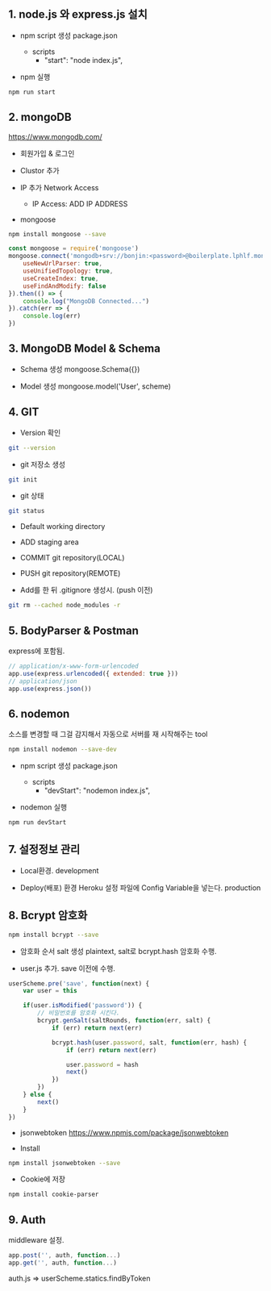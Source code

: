 
## 1. node.js 와 express.js 설치

- npm script 생성
package.json
    - scripts
        - "start": "node index.js",

- npm 실행
```bash
npm run start
```

## 2. mongoDB
https://www.mongodb.com/

- 회원가입 & 로그인
- Clustor 추가
- IP 추가
Network Access
    - IP Access: ADD IP ADDRESS
        
- mongoose
```bash
npm install mongoose --save
```

```js
const mongoose = require('mongoose')
mongoose.connect('mongodb+srv://bonjin:<password>@boilerplate.lphlf.mongodb.net/myFirstDatabase?retryWrites=true&w=majority', {
    useNewUrlParser: true,
    useUnifiedTopology: true,
    useCreateIndex: true,
    useFindAndModify: false
}).then(() => {
    console.log("MongoDB Connected...")
}).catch(err => {
    console.log(err)
})
```

## 3. MongoDB Model & Schema
- Schema 생성
mongoose.Schema({})

- Model 생성
mongoose.model('User', scheme)

## 4. GIT
- Version 확인
```bash
git --version
```

- git 저장소 생성
```bash
git init
```

- git 상태
```bash
git status
```

- Default
working directory

- ADD
staging area

- COMMIT
git repository(LOCAL)

- PUSH
git repository(REMOTE)

- Add를 한 뒤 .gitignore 생성시. (push 이전)

```bash
git rm --cached node_modules -r
```

## 5. BodyParser & Postman
express에 포함됨.
```js
// application/x-www-form-urlencoded
app.use(express.urlencoded({ extended: true }))
// application/json
app.use(express.json())
```

## 6. nodemon
소스를 변경할 때 그걸 감지해서 자동으로 서버를 재 시작해주는 tool
```bash
npm install nodemon --save-dev
```

- npm script 생성
package.json
    - scripts
        - "devStart": "nodemon index.js",

- nodemon 실행
```bash
npm run devStart
```

## 7. 설정정보 관리
- Local환경.
development

- Deploy(배포) 환경
Heroku 설정 파일에 Config Variable을 넣는다.
production

## 8. Bcrypt 암호화
```bash
npm install bcrypt --save
```

- 암호화 순서
salt 생성
plaintext, salt로 bcrypt.hash 암호화 수행.

- user.js 추가.
save 이전에 수행.
```js 
userScheme.pre('save', function(next) {
    var user = this

    if(user.isModified('password')) {
        // 비밀번호를 암호화 시킨다.
        bcrypt.genSalt(saltRounds, function(err, salt) {
            if (err) return next(err)

            bcrypt.hash(user.password, salt, function(err, hash) {
                if (err) return next(err)

                user.password = hash
                next()
            })
        })
    } else {
        next()
    }
})
```

- jsonwebtoken
https://www.npmjs.com/package/jsonwebtoken

- Install
```bash
npm install jsonwebtoken --save
```

- Cookie에 저장
```bash
npm install cookie-parser
```

## 9. Auth
middleware 설정.
```js
app.post('', auth, function...)
app.get('', auth, function...)
```

auth.js => userScheme.statics.findByToken